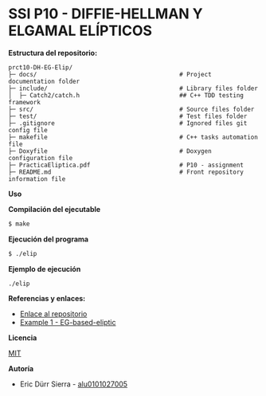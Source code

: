 # SSI P10 - DIFFIE-HELLMAN Y ELGAMAL ELÍPTICOS


**Estructura del repositorio:**

```
prct10-DH-EG-Elip/
├─ docs/                                        # Project documentation folder
├─ include/                                     # Library files folder
│  ├─ Catch2/catch.h                            ## C++ TDD testing framework
├─ src/                                         # Source files folder
├─ test/                                        # Test files folder
├─ .gitignore                                   # Ignored files git config file
├─ makefile                                     # C++ tasks automation file
├─ Doxyfile                                     # Doxygen configuration file 
├─ PracticaEliptica.pdf                         # P10 - assignment
├─ README.md                                    # Front repository information file
```

**Uso**

**Compilación del ejecutable**

```bash
$ make
```

**Ejecución del programa**

```bash
$ ./elip

```

**Ejemplo de ejecución**

```
./elip
```


**Referencias y enlaces:**

- [Enlace al repositorio](https://github.com/Eric-Durr/P10-DH-EG-Elip)
- [Example 1 - EG-based-eliptic](https://github.com/DhruvDixitDD/ElGamal-based-Elliptic-Curve-Cryptography)


**Licencia**

[MIT](https://choosealicense.com/licenses/mit/)

**Autoría**

- Eric Dürr Sierra - [alu0101027005](alu0101027005@ull.edu.es)

